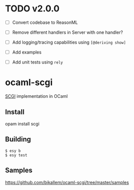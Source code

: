 # TODO v2.0.0
- [ ] Convert codebase to ReasonML
- [ ] Remove different handlers in Server with one handler?
- [ ] Add logging/tracing capabilities using `[@deriving show]`
- [ ] Add examples
- [ ] Add unit tests using `rely`


# ocaml-scgi

[SCGI](http://www.python.ca/scgi/protocol.txt) implementation in OCaml

## Install

opam install scgi

## Building

    $ esy b
    $ esy test
    
## Samples
https://github.com/bikallem/ocaml-scgi/tree/master/samples
